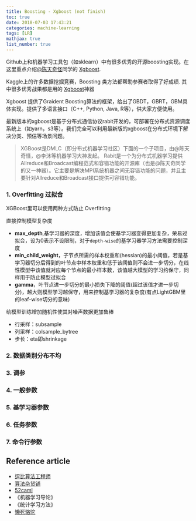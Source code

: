 ```yaml
---
title: Boosting - Xgboost (not finish)
toc: true
date: 2018-07-03 17:43:21
categories: machine-learning
tags: [LR]
mathjax: true
list_number: true
---
```


<script type="text/x-mathjax-config">
  MathJax.Hub.Config({
    extensions: ["tex2jax.js"],
    jax: ["input/TeX"],
    tex2jax: {
      inlineMath: [ ['$','$'], ['\\(','\\)'] ],
      displayMath: [ ['$$','$$']],
      processEscapes: true
    }
  });
</script>
<script type="text/javascript" src="https://cdn.mathjax.org/mathjax/latest/MathJax.js?config=TeX-AMS_HTML,http://myserver.com/MathJax/config/local/local.js">
</script>

Github上和机器学习工具包（如sklearn）中有很多优秀的开源boosting实现。在这里重点介绍[@陈天奇怪][tqchen]同学的 [Xgboost][xgboost].

Kaggle上的许多数据挖掘竞赛，Boosting 类方法都帮助参赛者取得了好成绩. 其中很多优秀战果都是用的 [Xgboost][xgboost]神器

<!-- more -->

Xgboost 提供了Graident Boosting算法的框架，给出了GBDT，GBRT，GBM具体实现。提供了多语言接口（C++, Python, Java, R等），供大家方便使用。

最新版本的xgboost是基于分布式通信协议rabit开发的，可部署在分布式资源调度系统上（如yarn，s3等）。我们完全可以利用最新版的xgboost在分布式环境下解决分类、预估等场景问题。

> XGBoost是DMLC（即分布式机器学习社区）下面的一个子项目，由@陈天奇怪，@李沐等机器学习大神发起。
> Rabit是一个为分布式机器学习提供Allreduce和Broadcast编程范式和容错功能的开源库（也是@陈天奇同学的又一神器）。它主要是解决MPI系统机器之间无容错功能的问题，并且主要针对Allreduce和Broadcast接口提供可容错功能。


### 1. Overfitting 过拟合

XGBoost里可以使用两种方式防止 Overfitting

直接控制模型复杂度

- **max_depth**,基学习器的深度，增加该值会使基学习器变得更加复杂，荣易过拟合，设为0表示不设限制，对于`depth-wise`的基学习器学习方法需要控制深度
- **min_child_weight**，子节点所需的样本权重和(hessian)的最小阈值，若是基学习器切分后得到的叶节点中样本权重和低于该阈值则不会进一步切分，在线性模型中该值就对应每个节点的最小样本数，该值越大模型的学习约保守，同样用于防止模型过拟合
- **gamma**，叶节点进一步切分的最小损失下降的阈值(超过该值才进一步切分)，越大则模型学习越保守，用来控制基学习器的复杂度(有点LightGBM里的leaf-wise切分的意味)

给模型训练增加随机性使其对噪声数据更加鲁棒

- 行采样：subsample
- 列采样：colsample_bytree
- 步长：eta即shrinkage

### 2. 数据类别分布不均

### 3. 调参

### 4. 一般参数

### 5. 基学习器参数

### 6. 任务参数

### 7. 命令行参数

## Reference article

- [逗比算法工程师][9]
- [算法杂货铺][10]
- [52caml][11]
- 《机器学习导论》
- 《统计学习方法》
- [懒死骆驼][12]

[tqchen]: https://weibo.com/u/2397265244?is_all=1
[xgboost]: https://github.com/dmlc/xgboost.git


[c1]: http://blog.csdn.net/blueloveyyt/article/details/45013403
[c2]: http://blog.csdn.net/ljp812184246/article/details/47402639

[1]: /images/model-dt-01.jpg
[2]: /images/model-dt-02.png
[3]: /2016/08/18/ml-entropy-base/
[4]: /2016/08/24/ml-CART/

[5]: https://en.wikipedia.org/wiki/Heuristic_(computer_science)
[6]: https://en.wikipedia.org/wiki/Greedy_algorithm
[7]: https://en.wikipedia.org/wiki/ID3_algorithm
[8]: https://en.wikipedia.org/wiki/C4.5_algorithm

[9]: http://www.cnblogs.com/fengfenggirl/p/classsify_decision_tree.html
[10]: http://www.52caml.com/
[11]: http://www.cnblogs.com/leoo2sk/archive/2010/09/19/decision-tree.html
[12]: http://izhaoyi.top/2017/06/19/Decision-Tree
[13]: https://www.zybuluo.com/mdeditor
